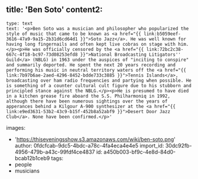 title: 'Ben Soto'
content2:
  -
    type: text
    text: '<p>Ben Soto was a musician and philosopher who popularized the style of music that came to be known as <a href="{{ link:b5059eef-3616-47a9-9a15-2b31d6cd64d1 }}">Soto Jazz</a>. He was well known for having long fingernails and often kept live cobras on stage with him.</p><p>He was officially censored by the <a href="{{ link:72bc2c38-667c-4f18-bc97-73d08253efd8 }}">National Broadcasting Litigators'' Guild</a> (NBLG) in 1963 under the auspices of "inciting to conspire" and summarily deported. He spent the next 20 years recording and performing his music in neutral territory waters off the <a href="{{ link:7b97b6ae-2aed-4296-8452-bdde733c3885 }}">Tennis Islands</a>, broadcasting over ham radio frequencies and partying when possible. He is something of a counter cultural cult figure due to his stubborn and principled stance against the NBLG.</p><p>He is presumed to have died in a kitchen grease fire aboard the S.S. Philharmoniq in 1992, although there have been numerous sightings over the years of apperances behind a Kilgour A-900 synthesizer at the <a href="{{ link:e9ed3631-53b2-43c9-b15f-452b8a52abf9 }}">Desert Door Jazz Club</a>. None have been confirmed.</p>'
images:
  - 'https://thiseveningsshow.s3.amazonaws.com/wiki/ben-soto.png'
author: 0fdcfcab-9dc5-4bdc-a78c-4fa4eca4e4e5
import_id: 30dc92fb-4956-479b-a43c-99fdf4ce4837
id: a450b003-bf9c-4e8d-84d0-bcab12b1ceb9
tags:
  - people
  - musicians
